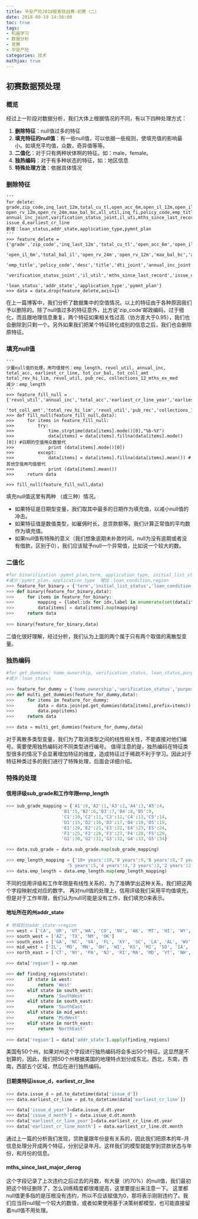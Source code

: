 ```yaml
---
title: 平安产险2018极客挑战赛·初赛（二）
date: 2018-09-19 14:56:00
toc: true
tags: 
- 机器学习
- 数据分析
- 竞赛
- 平安产险
categories: 技术
mathjax: true
---
```

## 初赛数据预处理

### 概览
 经过上一阶段对数据分析，我们大体上根据情况的不同，有以下四种处理方式：
 1. **删除特征**：null值过多的特征
 2. **填充特征的null值**：有一些null值，可以依据一些规则，使填充值的影响最小。如填充平均值，众数，奇异值等等。
 3. **二值化**：对于只有两种状体啊的特征。如：male，female。
 4. **独热编码**：对于有多种状态的特征，如：地区信息
 5. **特殊处理方法**：依据具体情况
 
### 删除特征


```
'''
for delete: grade,zip_code,inq_last_12m,total_cu_tl,open_acc_6m,open_il_12m,open_il_24m,open_il_6m,total_bal_il,
open_rv_12m,open_rv_24m,max_bal_bc,all_util,inq_fi,policy_code,emp_title,emp_title,desc,title,zip_code,dti_joint,
annual_inc_joint,varification_status_joint,il_uti,mths_since_last_record,maddr_state,
issue_d,earliest_cr_line
新增：loan_status,addr_state,application_type,pymnt_plan
'''
>>> feature_delete = {'grade','zip_code','inq_last_12m','total_cu_tl','open_acc_6m','open_il_12m','open_il_24m',
                  'open_il_6m','total_bal_il','open_rv_24m','open_rv_12m','max_bal_bc','all_util','inq_fi',
                 'emp_title','policy_code','desc','title','dti_joint','annual_inc_joint','addr_state','mths_since_rcnt_il',
                 'verification_status_joint','il_util','mths_since_last_record','issue_d','earliest_cr_line',
                  'loan_status','addr_state','application_type','pymnt_plan'}
>>> data = data.drop(feature_delete,axis=1)
```
在上一篇博客中，我们分析了数据集中的空值情况。以上的特征由于各种原因我们予以删除的。除了null值过多的特征意外，比方说'zip_code'邮政编码，过于细化，而且跟地理信息重复。两个特征如果相关性过高（协方差大于0.95），我们也会删除到只剩一个。另外如果我们把某个特征转化成别的信息之后，我们也会删除原特征。

### 填充null值


```
'''
少量null值的处理，用均值替代：emp_length, revol_util, annual_inc, total_acc, earliest_cr_line, tot_cur_bal, tot_coll_amt
total_rev_hi_lim, revol_util, pub_rec, collections_12_mths_ex_med
减少：emp_length
'''
>>> feature_fill_null = {'revol_util','annual_inc','total_acc','earliest_cr_line_year','earliest_cr_line_month','tot_cur_bal',
                    'tot_coll_amt','total_rev_hi_lim','revol_util','pub_rec','collections_12_mths_ex_med'}
>>> def fill_null(feature_fill_null,data):
>>>     for items in feature_fill_null:
>>>         try:
>>>             time.strptime(data[items].mode()[0],"%b-%Y")
>>>             data[items] = data[items].fillna(data[items].mode()[0]) #日期的空值用众数替代
>>>             print (data[items].mode()[0])
>>>         except:
>>>             data[items] = data[items].fillna(data[items].mean()) #其他空值用均值替代
>>>             print (data[items].mean())
>>>     return data

>>> fill_null(feature_fill_null,data)
```

填充null值这里有两种
（或三种）情况。
- 如果特征是日期型变量，我们取其中最多的日期作为填充值，以减小null值的冲击。
- 如果特征值是数值类型，如雇佣时长，总贷款额等。我们计算正常值的平均数作为填充值。
- 如果null值有特殊的意义（我们想象逾期未补款时间，null为没有逾期或者没有借款，区别于0），我们应该赋予null一个异常值，比如说一个较大的数。

### 二值化

```python
#for binarilization：pymnt_plan,term, application_type, initial_list_status
#减少：pymnt_plan，application_type  增加：loan_condition,region
>>> feature_for_binary = {'term','initial_list_status','loan_condition','region'}
>>> def binary(feature_for_binary,data):
>>>     for items in feature_for_binary: 
>>>         mapping = {label:idx for idx,label in enumerate(set(data[items]))}  
>>>         data[items] = data[items].map(mapping) 
>>>     return data
    
>>> binary(feature_for_binary,data)
```
二值化很好理解，经过分析，我们认为上面的两个属于只有两个取值的离散型变量。

### 独热编码


```python
#for get_dummies: home_ownership, verification_status, loan_status,purpose
#减少：loan_status

>>> feature_for_dummy = {'home_ownership','verification_status','purpose'}
>>> def multi_get_dummies(feature_for_dummy,data):
>>>     for items in feature_for_dummy: 
>>>         data = data.join(pd.get_dummies(data[items],prefix=items))
>>>         data.pop(items)
>>>     return data    

>>> data = multi_get_dummies(feature_for_dummy,data)
```
对于离散多类型变量，我们为了取消类型之间的线性相关性，不能直接对他们编号。需要使用独热编码对不同类型进行编号。
值得注意的是，独热编码在特征类型很多的情况下会显著增加特征的维度，造成特征过于稀疏不利于学习。因此对于特征种类过多的我们进行了特殊处理，后面会详细介绍。

### 特殊的处理

#### 信用评级sub_grade和工作年限emp_length

```python
>>> sub_grade_mapping = {'A1':0,'A2':1,'A3':2,'A4':3,'A5':4,
                     'B1':5,'B2':6,'B3':7,'B4':8,'B5':9,
                     'C1':10,'C2':11,'C3':12,'C4':13,'C5':14,
                     'D1':15,'D2':16,'D3':17,'D4':18,'D5':19,
                     'E1':20,'E2':21,'E3':22,'E4':23,'E5':24,
                     'F1':25,'F2':26,'F3':27,'F4':28,'F5':29,
                     'G1':30,'G2':31,'G3':32,'G4':33,'G5':34}

>>> data.sub_grade = data.sub_grade.map(sub_grade_mapping)
```

```python
>>> emp_length_mapping = {'10+ years':10,'9 years':9,'8 years':8,'7 years':7,'6 years':6,
                       '5 years':5,'4 years':4,'3 years':3,'2 years':2,'1 year':1,'< 1 year':0.5,'n/a':0}
>>> data.emp_length = data.emp_length.map(emp_length_mapping) 
```
不同的信用评级和工作年限是有线性关系的，为了准确学出这种关系，我们把这两个字段映射成对应的数字。
再对null值的处理上，信用评级我们采用平均值填充，但是对于工作年限，我们认为null可能是没有工作，我们填充0来表示。

#### 地址所在的州addr_state
```python
# 地域划分addr_state->region
>>> west = ['CA', 'OR', 'UT','WA', 'CO', 'NV', 'AK', 'MT', 'HI', 'WY', 'ID']
>>> south_west = ['AZ', 'TX', 'NM', 'OK']
>>> south_east = ['GA', 'NC', 'VA', 'FL', 'KY', 'SC', 'LA', 'AL', 'WV', 'DC', 'AR', 'DE', 'MS', 'TN' ]
>>> mid_west = ['IL', 'MO', 'MN', 'OH', 'WI', 'KS', 'MI', 'SD', 'IA', 'NE', 'IN', 'ND']
>>> north_east = ['CT', 'NY', 'PA', 'NJ', 'RI','MA', 'MD', 'VT', 'NH', 'ME']

>>> data['region'] = np.nan

>>> def finding_regions(state):
>>>     if state in west:
>>>         return 'West'
>>>     elif state in south_west:
>>>         return 'SouthWest'
>>>     elif state in south_east:
>>>         return 'SouthEast'
>>>     elif state in mid_west:
>>>         return 'MidWest'
>>>     elif state in north_east:
>>>         return 'NorthEast'
    
>>> data['region'] = data['addr_state'].apply(finding_regions)
```
美国有50个州，如果对州这个字段进行独热编码将会多出50个特征。这显然是不划算的，因此，我们把50个州根据美国的地理特点划分成东北，西北，东南，西南，西部五个区域，然后在进行独热编码。

#### 日期类特征issue_d，earliest_cr_line
```python
>>> data.issue_d = pd.to_datetime(data['issue_d'])
>>> data.earliest_cr_line = pd.to_datetime(data['earliest_cr_line'])

>>> data['issue_d_year']=data.issue_d.dt.year
>>> data['issue_d_month'] = data.issue_d.dt.month
>>> data['earliest_cr_line_year']=data.earliest_cr_line.dt.year
>>> data['earliest_cr_line_month'] = data.earliest_cr_line.dt.month
```
通过上一篇的分析我们发现，贷款量跟年份是有关系的，因此我们把原本的年-月信息处理分开成两个特征，分别记录年月。这样我们的模型就能学到贷款状态与年份，和月份的信息。

#### mths_since_last_major_derog

这个字段记录了上次违约之后过去的月数，有大量（约70%）的null值，我们最初把这个特征删除了，怎么训练精度都很难提高，这里要提出来注意一下。
这里都null值更多指的是压根没有违约，所以不应该赋值为0，那将表示刚刚违约了。我们应当将null赋一个较大的数值，或者如果使用基于决策树都模型，也可能直接留着null值不用处理。